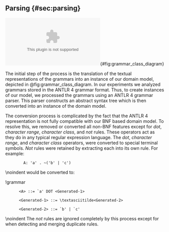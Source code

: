 ## Parsing {#sec:parsing}

![Class diagram of internal domain model used to represent grammars throughout the merging process.](images/paper/diagram.eps){#fig:grammar_class_diagram}

The initial step of the process is the translation of the textual representations of the grammars into an instance of our domain model, depicted in @fig:grammar_class_diagram. In our experiments we analyzed grammars stored in the ANTLR 4 grammar format. Thus, to create instances of our model, we processed the grammars using an ANTLR 4 grammar parser. This parser constructs an abstract syntax tree which is then converted into an instance of the domain model.

The conversion process is complicated by the fact that the ANTLR 4 representation is not fully compatible with our BNF based domain model. To resolve this, we removed or converted all non-BNF features except for *dot*, *character range*, *character class*, and *not* rules. These operators act as they do in any typical regular expression language. The *dot*, *character range*, and *character class* operators, were converted to special terminal symbols. *Not* rules were retained by extracting each into its own rule. For example:

```
        A: 'a' . ~('b' | 'c')
```

\noindent would be converted to:

!grammar
```
      <A> ::= `a' DOT <Generated-1>

      <Generated-1> ::= \textasciitilde<Generated-2>

      <Generated-2> ::= `b' | `c'
```

\noindent The *not* rules are ignored completely by this process except for when detecting and merging duplicate rules.
